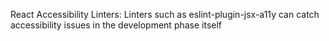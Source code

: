 React Accessibility Linters: Linters such as eslint-plugin-jsx-a11y can catch accessibility issues in the development phase itself
